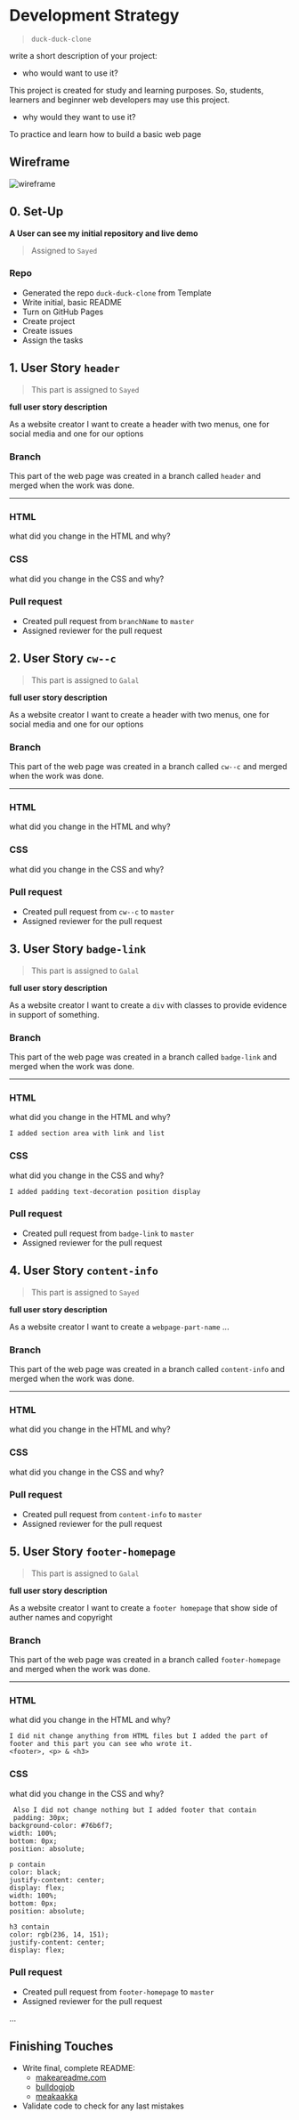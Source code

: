 # Development Strategy

> `duck-duck-clone`

write a short description of your project:
- who would want to use it?

This project is created for study and learning purposes. So, students, learners and beginner web developers may use this project.

- why would they want to use it?

To practice and learn how to build a basic web page

## Wireframe

<!-- include a wireframe for your project in this repository, and display it here -->
<!-- wireframe.cc is a good site for getting started with wireframes -->
![wireframe]()

## 0. Set-Up

__A User can see my initial repository and live demo__

> Assigned to `Sayed`

### Repo 

- Generated the repo `duck-duck-clone` from Template
- Write initial, basic README
- Turn on GitHub Pages
- Create project
- Create issues
- Assign the tasks

## 1. User Story `header`

> This part is assigned to `Sayed`

__full user story description__

As a website creator I want to create a header with two menus, one for social media and one for our options

### Branch

This part of the web page was created in a branch called `header` and merged when the work was done.

---

### HTML

what did you change in the HTML and why?

### CSS

what did you change in the CSS and why?

### Pull request

* Created pull request from `branchName` to `master`
* Assigned reviewer for the pull request

## 2. User Story `cw--c`

> This part is assigned to `Galal`

__full user story description__

As a website creator I want to create a header with two menus, one for social media and one for our options

### Branch

This part of the web page was created in a branch called `cw--c` and merged when the work was done.

---

### HTML

what did you change in the HTML and why?
### CSS

what did you change in the CSS and why?

### Pull request

* Created pull request from `cw--c` to `master`
* Assigned reviewer for the pull request

## 3. User Story `badge-link`

> This part is assigned to `Galal`

__full user story description__

As a website creator I want to create a `div` with classes to provide evidence in support of something. 

### Branch

This part of the web page was created in a branch called `badge-link` and merged when the work was done.

---

### HTML

what did you change in the HTML and why?

    I added section area with link and list 

### CSS

what did you change in the CSS and why?

    I added padding text-decoration position display 

### Pull request

* Created pull request from `badge-link` to `master`
* Assigned reviewer for the pull request

## 4. User Story `content-info`

> This part is assigned to `Sayed`

__full user story description__

As a website creator I want to create a `webpage-part-name` ...

### Branch

This part of the web page was created in a branch called `content-info` and merged when the work was done.

---

### HTML

what did you change in the HTML and why?

### CSS

what did you change in the CSS and why?

### Pull request

* Created pull request from `content-info` to `master`
* Assigned reviewer for the pull request

## 5. User Story `footer-homepage`

> This part is assigned to `Galal`

__full user story description__

As a website creator I want to create a `footer homepage` that show side of auther names and copyright

### Branch

This part of the web page was created in a branch called `footer-homepage` and merged when the work was done.

---

### HTML

what did you change in the HTML and why?

    I did nit change anything from HTML files but I added the part of footer and this part you can see who wrote it.
    <footer>, <p> & <h3>
### CSS

what did you change in the CSS and why?

     Also I did not change nothing but I added footer that contain 
     padding: 30px;
    background-color: #76b6f7;         
    width: 100%;
    bottom: 0px;
    position: absolute;

    p contain 
    color: black;
    justify-content: center;
    display: flex;
    width: 100%;
    bottom: 0px;
    position: absolute;

    h3 contain 
    color: rgb(236, 14, 151);
    justify-content: center;
    display: flex;

### Pull request

* Created pull request from `footer-homepage` to `master`
* Assigned reviewer for the pull request

...

## Finishing Touches

- Write final, complete README:
  - [makeareadme.com](https://www.makeareadme.com/)
  - [bulldogjob](https://bulldogjob.com/news/449-how-to-write-a-good-readme-for-your-github-project)
  - [meakaakka](https://medium.com/@meakaakka/a-beginners-guide-to-writing-a-kickass-readme-7ac01da88ab3)
- Validate code to check for any last mistakes
